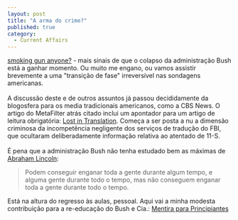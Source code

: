 ```yaml
---
layout: post
title: "A arma do crime?"
published: true
category:
  - Current Affairs
---
```

<a href="http://www.metafilter.com/mefi/31985">smoking gun anyone?</a> - mais sinais de que o colapso da administração Bush está a ganhar momento. Ou muito me engano, ou vamos assistir brevemente a uma "transição de fase" irreversível nas sondagens americanas.
</br></br>
A discussão deste e de outros assuntos já passou decididamente da blogosfera para os media tradicionais americanos, como a CBS News. O artigo do MetaFilter atrás citado inclui um apontador para um artigo de leitura obrigatória: <a href="http://www.cbsnews.com/stories/2002/10/25/60minutes/main526954.shtml">Lost in Translation</a>. Começa a ser posta a nu a dimensão criminosa da incompetência negligente dos serviços de tradução do FBI, que ocultaram deliberadamente informação relativa ao atentado de 11-S.
</br></br>
É pena que a administração Bush não tenha estudado bem as máximas de <a href="http://www.brainyquote.com/quotes/quotes/a/abrahamlin145979.html">Abraham Lincoln</a>:<blockquote>Podem conseguir enganar toda a gente durante algum tempo, e alguma gente durante todo o tempo, mas não conseguem enganar toda a gente durante todo o tempo.</blockquote>

Está na altura do regresso às aulas, pessoal. Aqui vai a minha modesta contribuição para a re-educação do Bush e Cia.: <a href="http://www.annabelle.net/topics/lying.php">Mentira para Principiantes</a>

